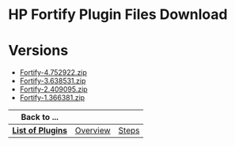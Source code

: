 
HP Fortify Plugin Files Download
================================

# Versions

- [Fortify-4.752922.zip](https://raw.githubusercontent.com/UrbanCode/IBM-UCB-PLUGINS/main/files/HPFortify/Fortify-4.752922.zip)
- [Fortify-3.638531.zip](https://raw.githubusercontent.com/UrbanCode/IBM-UCB-PLUGINS/main/files/HPFortify/Fortify-3.638531.zip)
- [Fortify-2.409095.zip](https://raw.githubusercontent.com/UrbanCode/IBM-UCB-PLUGINS/main/files/HPFortify/Fortify-2.409095.zip)
- [Fortify-1.366381.zip](https://raw.githubusercontent.com/UrbanCode/IBM-UCB-PLUGINS/main/files/HPFortify/Fortify-1.366381.zip)

|Back to ...|||
| :---: | :---: | :---: |
|[**List of Plugins**](../../index.md)|[Overview](./overview.md)|[Steps](./steps.md)|
